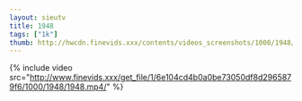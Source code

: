 ```yaml
--- 
layout: sieutv
title: 1948
tags: ["1k"]
thumb: http://hwcdn.finevids.xxx/contents/videos_screenshots/1000/1948/preview.mp4.jpg
---
```

{% include video src="http://www.finevids.xxx/get_file/1/6e104cd4b0a0be73050df8d2965879f6/1000/1948/1948.mp4/" %} 
